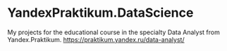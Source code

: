 # YandexPraktikum.DataScience
 My projects for the educational course in the specialty Data Analyst from Yandex.Praktikum.
 https://praktikum.yandex.ru/data-analyst/
